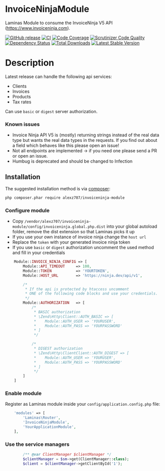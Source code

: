 InvoiceNinjaModule
=================
Laminas Module to consume the InvoiceNinja V5 API (https://www.invoiceninja.com).

[![GitHub release](https://img.shields.io/github/release/alexz707/InvoiceNinjaModule.svg)](https://github.com/alexz707/InvoiceNinjaModule/releases)
[![CI](https://github.com/alexz707/InvoiceNinjaModule/actions/workflows/main.yml/badge.svg)](https://github.com/alexz707/InvoiceNinjaModule/actions/workflows/main.yml)
[![Code Coverage](https://scrutinizer-ci.com/g/alexz707/InvoiceNinjaModule/badges/coverage.png?b=master)](https://scrutinizer-ci.com/g/alexz707/InvoiceNinjaModule/?branch=master)
[![Scrutinizer Code Quality](https://scrutinizer-ci.com/g/alexz707/InvoiceNinjaModule/badges/quality-score.png?b=master)](https://scrutinizer-ci.com/g/alexz707/InvoiceNinjaModule/?branch=master)
[![Dependency Status](https://www.versioneye.com/user/projects/59025f0a45de6b004ab703e8/badge.svg)](https://www.versioneye.com/user/projects/59025f0a45de6b004ab703e8)
[![Total Downloads](https://poser.pugx.org/alexz707/invoiceninja-module/downloads)](https://packagist.org/packages/alexz707/invoiceninja-module)
[![Latest Stable Version](https://poser.pugx.org/alexz707/invoiceninja-module/v/stable.png)](https://packagist.org/packages/alexz707/invoiceninja-module)

Description
==================

Latest release can handle the following api services:

* Clients
* Invoices
* Products
* Tax rates

Can use `basic` or `digest` server authorization.

### Known issues

* Invoice Ninja API V5 is (mostly) returning strings instead of the real data type 
but wants the real data types in the requests. If you find out about a field which behaves like this please open an issue!
* Not all endpoints are implemented -> if you need one please send a PR or open an issue.
* Humbug is deprecated and should be changed to Infection

## Installation

The suggested installation method is via [composer](https://getcomposer.org/):

```sh
php composer.phar require alexz707/invoiceninja-module
```
### Configure module
* Copy `/vendor/alexz707/invoiceninja-module/config/invoiceninja.global.php.dist` into your global autoload folder, remove the dist extension so that Laminas picks it up
* If you use your own instance of invoice ninja change the `host url`
* Replace the `token` with your generated invoice ninja token
* If you use `basic` or `digest` authorization uncomment the used method and fill in your credentials

```php
    Module::INVOICE_NINJA_CONFIG => [
        Module::API_TIMEOUT     => 100,
        Module::TOKEN           => 'YOURTOKEN',
        Module::HOST_URL        => 'https://ninja.dev/api/v1',

        /*
         * If the api is protected by htaccess uncomment
         * ONE of the following code blocks and use your credentials.
         */
        Module::AUTHORIZATION   => [
            /*
             * BASIC authorization
             * \Zend\Http\Client::AUTH_BASIC => [
             *    Module::AUTH_USER => 'YOURUSER',
             *    Module::AUTH_PASS => 'YOURPASSWORD'
             * ]
             */

            /*
             * DIGEST authorization
             * \Zend\Http\ClientClient::AUTH_DIGEST => [
             *    Module::AUTH_USER => 'YOURUSER',
             *    Module::AUTH_PASS => 'YOURPASSWORD'
             * ]
             */
        ]
    ]
```

### Enable module 
Register as Laminas module inside your ```config/application.config.php``` file:

```php
    'modules' => [
        'Laminas\Router',
        'InvoiceNinjaModule',
        'YourApplicationModule',
    ],
```
### Use the service managers

```php
        /** @var ClientManager $clientManager */
        $clientManager = $sm->get(ClientManager::class);
        $client = $clientManager->getClientById('1');
```
